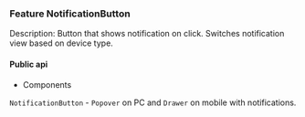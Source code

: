 ### Feature NotificationButton

Description: Button that shows notification on click. Switches notification view based on device type.

#### Public api

- Components

`NotificationButton` - `Popover` on PC and `Drawer` on mobile with notifications.
